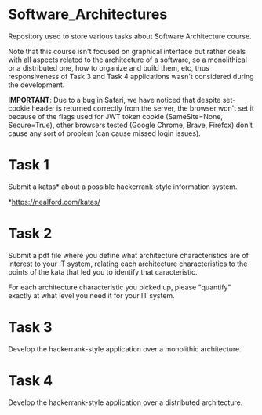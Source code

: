 # Software_Architectures
Repository used to store various tasks about Software Architecture course.

Note that this course isn't focused on graphical interface but rather deals with all aspects related to the architecture of a software, so a monolithical or a distributed one, how to organize and build them, etc, thus responsiveness of Task 3 and Task 4 applications wasn't considered during the development.

**IMPORTANT**: Due to a bug in Safari, we have noticed that despite set-cookie header is returned correctly from the server, the browser won't set it because of the flags used for JWT token cookie (SameSite=None, Secure=True), other browsers tested (Google Chrome, Brave, Firefox) don't cause any sort of problem (can cause missed login issues).

# Task 1
Submit a katas* about a possible hackerrank-style information system.

*https://nealford.com/katas/
# Task 2
Submit a pdf file where you define what architecture characteristics are of interest to your IT system, relating each architecture characteristics to the points of the kata that led you to identify that caracteristic. 

For each architecture characteristic you picked up, please "quantify" exactly at what level you need it for your IT system.

# Task 3
Develop the hackerrank-style application over a monolithic architecture.
# Task 4
Develop the hackerrank-style application over a distributed architecture.
